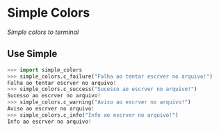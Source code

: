 # Simple Colors

*Simple colors to terminal*

## Use Simple

```python
>>> import simple_colors
>>> simple_colors.c_failure("Falha ao tentar escrver no arquivo!")
Falha ao tentar escrver no arquivo!
>>> simple_colors.c_success("Sucesso ao escrver no arquivo!")
Sucesso ao escrver no arquivo!
>>> simple_colors.c_warning("Aviso ao escrver no arquivo!")
Aviso ao escrver no arquivo!
>>> simple_colors.c_info("Info ao escrver no arquivo!")
Info ao escrver no arquivo!
```

